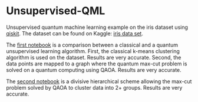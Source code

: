 # Unsupervised-QML
Unsupervised quantum machine learning example on the iris dataset using [qiskit](https://qiskit.org). The dataset can be found on Kaggle: [iris data set](https://www.kaggle.com/uciml/iris#Iris.csv).

The [first notebook](https://github.com/ajrazander/Unsupervised-QML/blob/master/Max-cut.ipynb) is a comparison between a classical and a quantum unsupervised learning algorithm. First, the classical k-means clustering algorithm is used on the dataset. Results are very accurate. Second, the data points are mapped to a graph where the quantum max-cut problem is solved on a quantum computing using QAOA. Results are very accurate.

The [second notebook](https://github.com/ajrazander/Unsupervised-QML/blob/master/Max-cut%202%2B%20Divisive%20Clustering.ipynb) is a divisive hierarchical scheme allowing the max-cut problem solved by QAOA to cluster data into 2+ groups. Results are very accurate.